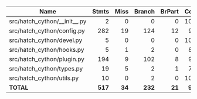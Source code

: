 | Name                              |    Stmts |     Miss |   Branch |   BrPart |   Cover |
|---------------------------------- | -------: | -------: | -------: | -------: | ------: |
| src/hatch\_cython/\_\_init\_\_.py |        2 |        0 |        0 |        0 |    100% |
| src/hatch\_cython/config.py       |      282 |       19 |      124 |       12 |     92% |
| src/hatch\_cython/devel.py        |        5 |        0 |        0 |        0 |    100% |
| src/hatch\_cython/hooks.py        |        5 |        1 |        2 |        0 |     86% |
| src/hatch\_cython/plugin.py       |      194 |        9 |      102 |        8 |     94% |
| src/hatch\_cython/types.py        |       19 |        5 |        2 |        1 |     71% |
| src/hatch\_cython/utils.py        |       10 |        0 |        2 |        0 |    100% |
|                         **TOTAL** |  **517** |   **34** |  **232** |   **21** | **92%** |
